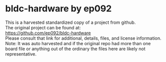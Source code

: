 
# bldc-hardware by ep092  
This is a harvested standardized copy of a project from github.  
The original project can be found at:  
https://github.com/ep092/bldc-hardware  
Please consult that link for additional, details, files, and license information.  
Note: It was auto harvested and if the original repo had more than one board file or anything out of the ordinary the files here are likely not representative.  
    